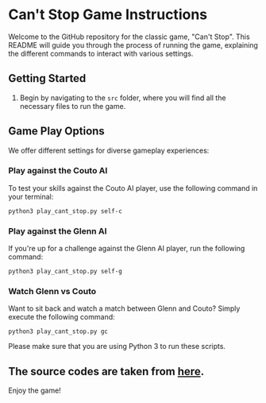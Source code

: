 # Can't Stop Game Instructions

Welcome to the GitHub repository for the classic game, "Can't Stop". This README will guide you through the process of running the game, explaining the different commands to interact with various settings.

## Getting Started

1.  Begin by navigating to the `src` folder, where you will find all the necessary files to run the game.

## Game Play Options

We offer different settings for diverse gameplay experiences:

### Play against the Couto AI

To test your skills against the Couto AI player, use the following command in your terminal:

`python3 play_cant_stop.py self-c` 

### Play against the Glenn AI

If you're up for a challenge against the Glenn AI player, run the following command:

`python3 play_cant_stop.py self-g` 

### Watch Glenn vs Couto

Want to sit back and watch a match between Glenn and Couto? Simply execute the following command:

`python3 play_cant_stop.py gc` 

Please make sure that you are using Python 3 to run these scripts.


The source codes are taken from [here](https://github.com/leandrocouto/sketch-learning/).
----------


Enjoy the game!


